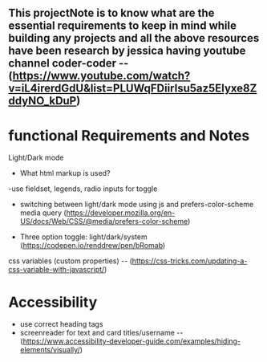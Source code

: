 ## This projectNote is to know what are the essential requirements to keep in mind while building any projects and all the above resources have been research by jessica having youtube channel coder-coder -- (https://www.youtube.com/watch?v=iL4irerdGdU&list=PLUWqFDiirlsu5az5EIyxe8ZddyNO_kDuP)

# functional Requirements and Notes

Light/Dark mode

- What html markup is used?

-use fieldset, legends, radio inputs for toggle

- switching between light/dark mode using js and prefers-color-scheme media query (https://developer.mozilla.org/en-US/docs/Web/CSS/@media/prefers-color-scheme)

- Three option toggle: light/dark/system (https://codepen.io/renddrew/pen/bRomab)

css variables (custom properties) -- (https://css-tricks.com/updating-a-css-variable-with-javascript/)

# Accessibility

- use correct heading tags
- screenreader for text and card titles/username -- (https://www.accessibility-developer-guide.com/examples/hiding-elements/visually/)
